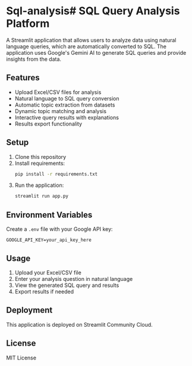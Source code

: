 # Sql-analysis# SQL Query Analysis Platform

A Streamlit application that allows users to analyze data using natural language queries, which are automatically converted to SQL. The application uses Google's Gemini AI to generate SQL queries and provide insights from the data.

## Features

- Upload Excel/CSV files for analysis
- Natural language to SQL query conversion
- Automatic topic extraction from datasets
- Dynamic topic matching and analysis
- Interactive query results with explanations
- Results export functionality

## Setup

1. Clone this repository
2. Install requirements:
   ```bash
   pip install -r requirements.txt
   ```
3. Run the application:
   ```bash
   streamlit run app.py
   ```

## Environment Variables

Create a `.env` file with your Google API key:
```
GOOGLE_API_KEY=your_api_key_here
```

## Usage

1. Upload your Excel/CSV file
2. Enter your analysis question in natural language
3. View the generated SQL query and results
4. Export results if needed

## Deployment

This application is deployed on Streamlit Community Cloud.

## License

MIT License